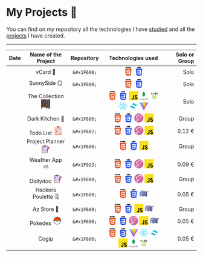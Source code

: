 
# My Projects 🎒

You can find on my repository all the technologies I have [studied](https://github.com/MJordanBecode/Becode/tree/main/Learning) and all the [projects](https://github.com/MJordanBecode/Becode/tree/main/project) I have created.

---

|   Date        |   Name of the Project |   Repository |   Technologies used |   Solo or Group    |
|---            |:-:                    |:-:           |:-:                  |--:    |
|      |   vCard 🪪  |   ```&#x1F600;``` |   ![html](assets/images/technologies/html.png) ![css](assets/images/technologies/css.png)|   Solo  |
|      |   SunnySide 🪞  |   ```&#x1F600;``` |  ![html](assets/images/technologies/html.png) ![css](assets/images/technologies/css.png) |   Solo  |
|      |   The Collection ![](assets/images/escabeau.png)  |   |  ![html](assets/images/technologies/html.png) ![css](assets/images/technologies/css.png) ![js](assets/images/technologies/js.png) ![mongoDb](assets/images/technologies/mongoDb.png) ![nodeJs](assets/images/technologies/nodeJs.png) ![react](assets/images/technologies/react.png) ![tailwind](assets/images/technologies/tailwind.png) ![vite](assets/images/technologies/viteJs.png) |   Solo  |
|      |   Dark Kitchen 🍔  |   ```&#x1F600;``` |   ![html](assets/images/technologies/html.png) ![css](assets/images/technologies/css.png) ![sass](assets/images/technologies/sass.png) ![js](assets/images/technologies/js.png) |   Group  |
|      |   Todo List    ![](assets/images/liste-de-choses-a-faire.png)  |   ```&#x1F602;``` |   ![html](assets/images/technologies/html.png) ![css](assets/images/technologies/css.png) ![sass](assets/images/technologies/sass.png) ![js](assets/images/technologies/js.png) |   0.12 €  |
|      |   Project Planner ![](assets/images/liste-de-taches.png)  |   ```&#x1F600;``` |   ![html](assets/images/technologies/html.png) ![css](assets/images/technologies/css.png) ![js](assets/images/technologies/js.png) |   Group  |
|      |   Weather App ⛅   |   ```&#x1F923;``` |   ![html](assets/images/technologies/html.png) ![css](assets/images/technologies/css.png) ![sass](assets/images/technologies/sass.png) ![js](assets/images/technologies/js.png) |   0.09 €  |
|      |   Didlydoo ![](assets/images/liste-de-taches.png)  |   ```&#x1F600;``` |   ![html](assets/images/technologies/html.png) ![css](assets/images/technologies/css.png) ![sass](assets/images/technologies/sass.png) ![js](assets/images/technologies/js.png) |   Group  |
|      |   Hackers Poulette 🗒️  |   ```&#x1F600;``` |   ![html](assets/images/technologies/html.png) ![css](assets/images/technologies/css.png) ![php](assets/images/technologies/php.png) |   0.05 €  |
|      |   Az Store 👟  |   ```&#x1F600;``` |   ![html](assets/images/technologies/html.png) ![css](assets/images/technologies/css.png) ![js](assets/images/technologies/js.png) ![php](assets/images/technologies/php.png) |   Group  |
|      |   Pokedex  ![pokeball](assets/images/icons8-pokeball-24.png) |   ```&#x1F600;``` |   ![html](assets/images/technologies/html.png) ![css](assets/images/technologies/css.png) ![sass](assets/images/technologies/sass.png) ![js](assets/images/technologies/js.png) ![php](assets/images/technologies/php.png)  |   0.05 €  |
|      |   Cogip   |   ```&#x1F600;``` |  ![html](assets/images/technologies/html.png) ![css](assets/images/technologies/css.png) ![vite](assets/images/technologies/viteJs.png) ![react](assets/images/technologies/react.png) ![tailwind](assets/images/technologies/tailwind.png) ![js](assets/images/technologies/js.png) ![mongoDb](assets/images/technologies/mongoDb.png) ![nodeJs](assets/images/technologies/nodeJs.png)  |   0.05 €  |
